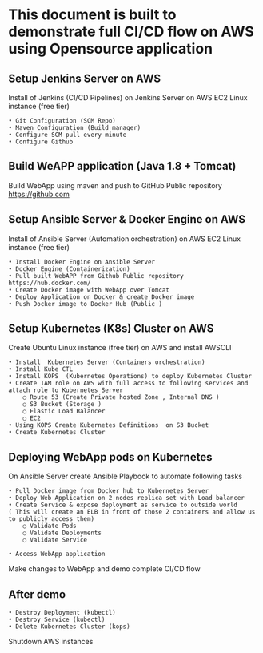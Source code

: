 # This document is built to demonstrate full CI/CD flow on AWS using Opensource application 

Setup Jenkins Server on AWS
--
Install of Jenkins (CI/CD Pipelines) on Jenkins Server on AWS EC2 Linux instance (free tier)

	• Git Configuration (SCM Repo)
	• Maven Configuration (Build manager)
	• Configure SCM pull every minute 
	• Configure Github

Build WeAPP application  (Java 1.8 + Tomcat) 
--
Build WebApp using maven and push to GitHub Public repository  https://github.com

Setup Ansible Server & Docker Engine on AWS
--
Install of Ansible Server (Automation orchestration) on AWS EC2 Linux instance (free tier)

	• Install Docker Engine on Ansible Server
	• Docker Engine (Containerization) 
	• Pull built WebAPP from Github Public repository  https://hub.docker.com/
	• Create Docker image with WebApp over Tomcat  
	• Deploy Application on Docker & create Docker image
	• Push Docker image to Docker Hub (Public )

Setup Kubernetes (K8s) Cluster on AWS
--
Create Ubuntu Linux instance (free tier)  on AWS and install AWSCLI

	• Install  Kubernetes Server (Containers orchestration)   
	• Install Kube CTL 
	• Install KOPS  (Kubernetes Operations) to deploy Kubernetes Cluster
	• Create IAM role on AWS with full access to following services and attach role to Kubernetes Server 
		○ Route 53 (Create Private hosted Zone , Internal DNS )
		○ S3 Bucket (Storage )
		○ Elastic Load Balancer
		○ EC2 
	• Using KOPS Create Kubernetes Definitions  on S3 Bucket 
	• Create Kubernetes Cluster

Deploying WebApp pods on Kubernetes
--

On Ansible Server create Ansible Playbook to automate following tasks

	• Pull Docker image from Docker hub to Kubernetes Server
	• Deploy Web Application on 2 nodes replica set with Load balancer
	• Create Service & expose deployment as service to outside world  
	( This will create an ELB in front of those 2 containers and allow us to publicly access them)
		○ Validate Pods
		○ Validate Deployments
		○ Validate Service
		
	• Access WebApp application 
  
Make changes to WebApp and demo complete CI/CD flow

After demo
--
	• Destroy Deployment (kubectl)
	• Destroy Service (kubectl)
	• Delete Kubernetes Cluster (kops)
        
Shutdown AWS instances 
